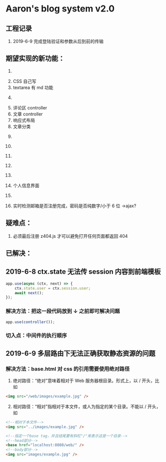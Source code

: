 # Aaron's blog system v2.0

## 工程记录

1. 2019-6-9 完成登陆验证和参数从后到前的传输

## 期望实现的新功能：

1. ~~~采用数据库~~~
2. CSS 自己写
3. textarea 有 md 功能
4. ~~~登陆状态保持 koa-session~~~
5. 评论区 controller
6. 文章 controller
7. 响应式布局
8. 文章分类
9. ~~~bcrypt 加密密码，实现了一半，考虑匹配密码的问题~~~
10. ~~~koa 有没有像 express 那样的 router.post('/users/logout', auth, async (req, res) =>? ~~~
11. ~~~数据库操作学 node 课的~~~
12. ~~~加一个 node 课的 middlewares 的 authentication？~~~
13. ~~~controllers 文件夹里面的东西，分开存放，user，article，index~~~
14. 个人信息界面
15. ~~~实现登陆前导航条右侧登陆/注册，登陆后是“欢迎回来，xxx” 想法：1. toggle 2. 新建一个 block 用 if 判断~~~
16. 实时检测邮箱是否注册完成，密码是否纯数字/小于 6 位 ->ajax?

## 疑难点：

1. 必须最后注册 z404.js 才可以避免打开任何页面都返回 404

## 已解决：

## 2019-6-8 ctx.state 无法传 session 内容到前端模板

```javascript
app.use(async (ctx, next) => {
    ctx.state.user = ctx.session.user;
    await next();
});
```

### 解决方法：把这一段代码放到 ↓ 之前即可解决问题

```javascript
app.use(controller());
```

### 切入点：中间件的执行顺序

## 2019-6-9 多层路由下无法正确获取静态资源的问题

### 解决方法：base.html 对 css 的引用需要使用绝对路径

1. 绝对路径：“绝对”意味着相对于 Web 服务器根目录。形式上，以 / 开头，比如

```html
<img src="/web/images/example.jpg" />
```

2. 相对路径：“相对”指相对于本文件，或人为指定的某个目录。不能以 / 开头，如

```html
<!--相对于本文件-->
<img src="../images/example.jpg" />

<!--指定一个base tag，并且结尾要有斜杠"/"来表示这是一个目录-->
<!--head部分-->
<base href="localhost:8080/web/" />
<!--body部分-->
<img src="images/example.jpg" />
```
